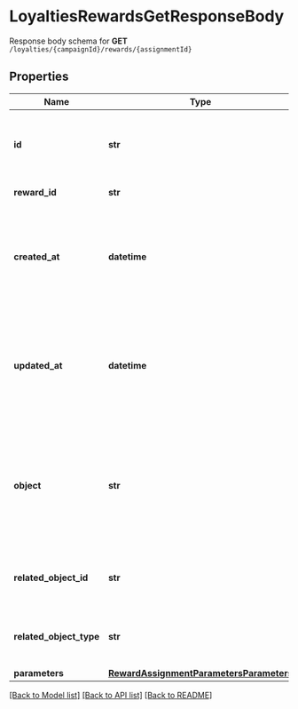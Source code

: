 # LoyaltiesRewardsGetResponseBody

Response body schema for **GET** `/loyalties/{campaignId}/rewards/{assignmentId}`

## Properties
Name | Type | Description | Notes
------------ | ------------- | ------------- | -------------
**id** | **str** | Unique reward assignment ID, assigned by Voucherify. | 
**reward_id** | **str** | Associated reward ID. | 
**created_at** | **datetime** | Timestamp representing the date and time when the reward assignment was created in ISO 8601 format. | 
**updated_at** | **datetime** | Timestamp representing the date and time when the reward assignment was updated in ISO 8601 format. | [optional] 
**object** | **str** | The type of object represented by the JSON. This object stores information about the reward assignment. | [default to 'reward_assignment']
**related_object_id** | **str** | Related object ID to which the reward was assigned. | 
**related_object_type** | **str** | Related object type to which the reward was assigned. | [default to 'campaign']
**parameters** | [**RewardAssignmentParametersParameters**](RewardAssignmentParametersParameters.md) |  | [optional] 

[[Back to Model list]](../README.md#documentation-for-models) [[Back to API list]](../README.md#documentation-for-api-endpoints) [[Back to README]](../README.md)


